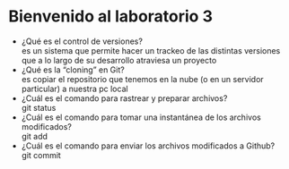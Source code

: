 # Bienvenido al laboratorio 3
- ¿Qué es el control de versiones?  
  es un sistema que permite hacer un trackeo de las distintas versiones que a lo largo de su desarrollo atraviesa un proyecto
- ¿Qué es la “cloning” en Git?  
  es copiar el repositorio que tenemos en la nube (o en un servidor particular) a nuestra pc local 
- ¿Cuál es el comando para rastrear y preparar archivos?  
  git status
- ¿Cuál es el comando para tomar una instantánea de los archivos modificados?  
  git add
- ¿Cuál es el comando para enviar los archivos modificados a Github?  
  git commit
